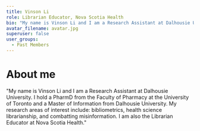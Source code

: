 ```yaml
---
title: Vinson Li
role: Librarian Educator, Nova Scotia Health
bio: "My name is Vinson Li and I am a Research Assistant at Dalhousie University. I hold a PharmD from the Faculty of Pharmacy at the University of Toronto and a Master of Information from Dalhousie University. My research areas of interest include: bibliometrics, health science librarianship, and combatting misinformation. I am also the Librarian Educator at Nova Scotia Health."
avatar_filename: avatar.jpg
superuser: false
user_groups:
  - Past Members
---
```


# About me
"My name is Vinson Li and I am a Research Assistant at Dalhousie University. I hold a PharmD from the Faculty of Pharmacy at the University of Toronto and a Master of Information from Dalhousie University. My research areas of interest include: bibliometrics, health science librarianship, and combatting misinformation. I am also the Librarian Educator at Nova Scotia Health."
